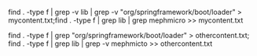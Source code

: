find . -type f | grep -v lib | grep -v "org/springframework/boot/loader" > mycontent.txt;find . -type f | grep lib | grep mephmicro >> mycontent.txt

find . -type f | grep "org/springframework/boot/loader" > othercontent.txt; find . -type f | grep lib | grep -v mephmicto >> othercontent.txt

